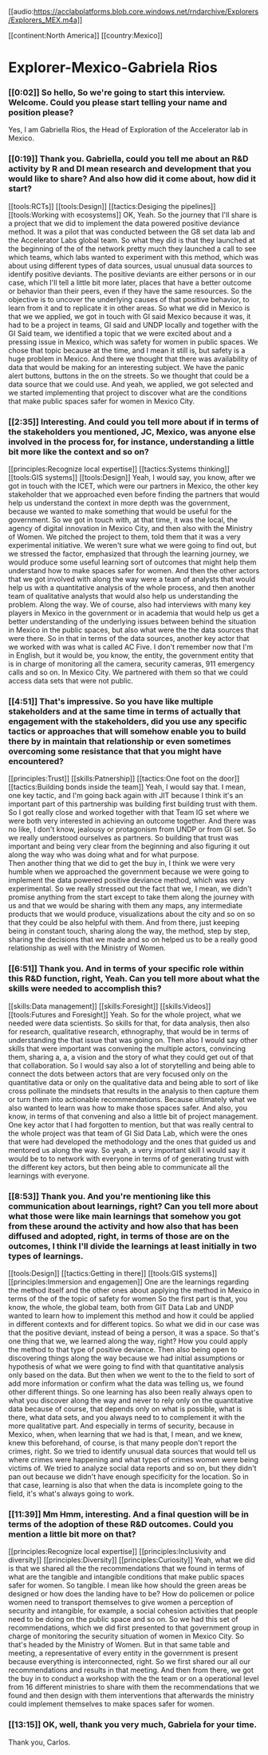 [[audio:https://acclabplatforms.blob.core.windows.net/rndarchive/Explorers/Explorers_MEX.m4a]]

[[continent:North America]]
[[country:Mexico]]

# Explorer\-Mexico\-Gabriela Rios

### [[0:02]] So hello, So we're going to start this interview\. Welcome\. Could you please start telling your name and position please?

Yes, I am Gabriella Rios, the Head of Exploration of the Accelerator lab in Mexico\.

### [[0:19]] Thank you\. Gabriella, could you tell me about an R&D activity by R and DI mean research and development that you would like to share? And also how did it come about, how did it start?

[[tools:RCTs]]
[[tools:Design]]
[[tactics:Desiging the pipelines]]
[[tools:Working with ecosystems]]
OK, Yeah\. So the journey that I'll share is a project that we did to implement the data powered positive deviance method\. It was a pilot that was conducted between the G8 set data lab and the Accelerator Labs global team\. So what they did is that they launched at the beginning of the of the network pretty much they launched a call to see which teams, which labs wanted to experiment with this method, which was about using different types of data sources, usual unusual data sources to identify positive deviants\. The positive deviants are either persons or in our case, which I'll tell a little bit more later, places that have a better outcome or behavior than their peers, even if they have the same resources\. So the objective is to uncover the underlying causes of that positive behavior, to learn from it and to replicate it in other areas\. So what we did in Mexico is that we we applied, we got in touch with GI said Mexico because it was, it had to be a project in teams, GI said and UNDP locally and together with the GI Said team, we identified a topic that we were excited about and a pressing issue in Mexico, which was safety for women in public spaces\. We chose that topic because at the time, and I mean it still is, but safety is a huge problem in Mexico\. And there we thought that there was availability of data that would be making for an interesting subject\. We have the panic alert buttons, buttons in the on the streets\. So we thought that could be a data source that we could use\. And yeah, we applied, we got selected and we started implementing that project to discover what are the conditions that make public spaces safer for women in Mexico City\.


### [[2:35]] Interesting\. And could you tell more about if in terms of the stakeholders you mentioned, JC, Mexico, was anyone else involved in the process for, for instance, understanding a little bit more like the context and so on?

[[principles:Recognize local expertise]]
[[tactics:Systems thinking]]
[[tools:GIS systems]]
[[tools:Design]]
Yeah, I would say, you know, after we got in touch with the ICET, which were our partners in Mexico, the other key stakeholder that we approached even before finding the partners that would help us understand the context in more depth was the government, because we wanted to make something that would be useful for the government\. So we got in touch with, at that time, it was the local, the agency of digital innovation in Mexico City, and then also with the Ministry of Women\. We pitched the project to them, told them that it was a very experimental initiative\. We weren't sure what we were going to find out, but we stressed the factor, emphasized that through the learning journey, we would produce some useful learning sort of outcomes that might help them understand how to make spaces safer for women\. And then the other actors that we got involved with along the way were a team of analysts that would help us with a quantitative analysis of the whole process, and then another team of qualitative analysts that would also help us understanding the problem\. Along the way\. We of course, also had interviews with many key players in Mexico in the government or in academia that would help us get a better understanding of the underlying issues between behind the situation in Mexico in the public spaces, but also what were the the data sources that were there\. So in that in terms of the data sources, another key actor that we worked with was what is called AC Five\. I don't remember now that I'm in English, but it would be, you know, the entity, the government entity that is in charge of monitoring all the camera, security cameras, 911 emergency calls and so on\. In Mexico City\. We partnered with them so that we could access data sets that were not public\.


### [[4:51]] That's impressive\. So you have like multiple stakeholders and at the same time in terms of actually that engagement with the stakeholders, did you use any specific tactics or approaches that will somehow enable you to build there by in maintain that relationship or even sometimes overcoming some resistance that that you might have encountered?

[[principles:Trust]]
[[skills:Patnership]]
[[tactics:One foot on the door]]
[[tactics:Building bonds inside the team]]
Yeah, I would say that\. I mean, one key tactic, and I'm going back again with JIT because I think it's an important part of this partnership was building first building trust with them\. So I got really close and worked together with that Team IG set where we were both very interested in achieving an outcome together\. And there was no like, I don't know, jealousy or protagonism from UNDP or from GI set\. So we really understood ourselves as partners\. So building that trust was important and being very clear from the beginning and also figuring it out along the way who was doing what and for what purpose\.  
Then another thing that we did to get the buy in, I think we were very humble when we approached the government because we were going to implement the data powered positive deviance method, which was very experimental\. So we really stressed out the fact that we, I mean, we didn't promise anything from the start except to take them along the journey with us and that we would be sharing with them any maps, any intermediate products that we would produce, visualizations about the city and so on so that they could be also helpful with them\. And from there, just keeping being in constant touch, sharing along the way, the method, step by step, sharing the decisions that we made and so on helped us to be a really good relationship as well with the Ministry of Women\.


### [[6:51]] Thank you\. And in terms of your specific role within this R&D function, right, Yeah\. Can you tell more about what the skills were needed to accomplish this?

[[skills:Data management]]
[[skills:Foresight]]
[[skills:Videos]]
[[tools:Futures and Foresight]]
Yeah\. So for the whole project, what we needed were data scientists\. So skills for that, for data analysis, then also for research, qualitative research, ethnography, that would be in terms of understanding the that issue that was going on\. Then also I would say other skills that were important was convening the multiple actors, convincing them, sharing a, a, a vision and the story of what they could get out of that that collaboration\. So I would say also a lot of storytelling and being able to connect the dots between actors that are very focused only on the quantitative data or only on the qualitative data and being able to sort of like cross pollinate the mindsets that results in the analysis to then capture them or turn them into actionable recommendations\. Because ultimately what we also wanted to learn was how to make those spaces safer\. And also, you know, in terms of that convening and also a little bit of project management\.  
One key actor that I had forgotten to mention, but that was really central to the whole project was that team of GI Sid Data Lab, which were the ones that were had developed the methodology and the ones that guided us and mentored us along the way\. So yeah, a very important skill I would say it would be to to network with everyone in terms of of generating trust with the different key actors, but then being able to communicate all the learnings with everyone\.


### [[8:53]] Thank you\. And you're mentioning like this communication about learnings, right? Can you tell more about what those were like main learnings that somehow you got from these around the activity and how also that has been diffused and adopted, right, in terms of those are on the outcomes, I think I'll divide the learnings at least initially in two types of learnings\.

[[tools:Design]]
[[tactics:Getting in there]]
[[tools:GIS systems]]
[[principles:Immersion and engagemen]]
One are the learnings regarding the method itself and the other ones about applying the method in Mexico in terms of the of the topic of safety for women So the first part is that, you know, the whole, the global team, both from GIT Data Lab and UNDP wanted to learn how to implement this method and how it could be applied in different contexts and for different topics\. So what we did in our case was that the positive deviant, instead of being a person, it was a space\. So that's one thing that we, we learned along the way, right? How you could apply the method to that type of positive deviance\. Then also being open to discovering things along the way because we had initial assumptions or hypothesis of what we were going to find with that quantitative analysis only based on the data\. But then when we went to the to the field to sort of add more information or confirm what the data was telling us, we found other different things\. So one learning has also been really always open to what you discover along the way and never to rely only on the quantitative data because of course, that depends only on what is possible, what is there, what data sets, and you always need to to complement it with the more qualitative part\. And especially in terms of security, because in Mexico, when, when learning that we had is that, I mean, and we knew, knew this beforehand, of course, is that many people don't report the crimes, right\. So we tried to identify unusual data sources that would tell us where crimes were happening and what types of crimes women were being victims of\. We tried to analyze social data reports and so on, but they didn't pan out because we didn't have enough specificity for the location\. So in that case, learning is also that when the data is incomplete going to the field, it's what's always going to work\.


### [[11:39]] Mm Hmm, interesting\. And a final question will be in terms of the adoption of these R&D outcomes\. Could you mention a little bit more on that?

[[principles:Recognize local expertise]]
[[principles:Inclusivity and diversity]]
[[principles:Diversity]]
[[principles:Curiosity]]
Yeah, what we did is that we shared all the the recommendations that we found in terms of what are the tangible and intangible conditions that make public spaces safer for women\. So tangible\. I mean like how should the green areas be designed or how does the landing have to be? How do policemen or police women need to transport themselves to give women a perception of security and intangible, for example, a social cohesion activities that people need to be doing on the public space and so on\. So we had this set of recommendations, which we did first presented to that government group in charge of monitoring the security situation of women in Mexico City\. So that's headed by the Ministry of Women\. But in that same table and meeting, a representative of every entity in the government is present because everything is interconnected, right\. So we first shared our all our recommendations and results in that meeting\. And then from there, we got the buy in to conduct a workshop with the the team or on a operational level from 16 different ministries to share with them the recommendations that we found and then design with them interventions that afterwards the ministry could implement themselves to make spaces safer for women\.


### [[13:15]] OK, well, thank you very much, Gabriela for your time\.

Thank you, Carlos\.

